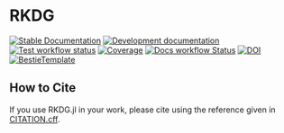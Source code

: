 # RKDG

[![Stable Documentation](https://img.shields.io/badge/docs-stable-blue.svg)](https://yolhan83.github.io/RKDG.jl/stable)
[![Development documentation](https://img.shields.io/badge/docs-dev-blue.svg)](https://yolhan83.github.io/RKDG.jl/dev)
[![Test workflow status](https://github.com/yolhan83/RKDG.jl/actions/workflows/Test.yml/badge.svg?branch=main)](https://github.com/yolhan83/RKDG.jl/actions/workflows/Test.yml?query=branch%3Amain)
[![Coverage](https://codecov.io/gh/yolhan83/RKDG.jl/branch/main/graph/badge.svg)](https://codecov.io/gh/yolhan83/RKDG.jl)
[![Docs workflow Status](https://github.com/yolhan83/RKDG.jl/actions/workflows/Docs.yml/badge.svg?branch=main)](https://github.com/yolhan83/RKDG.jl/actions/workflows/Docs.yml?query=branch%3Amain)
[![DOI](https://zenodo.org/badge/DOI/FIXME)](https://doi.org/FIXME)
[![BestieTemplate](https://img.shields.io/endpoint?url=https://raw.githubusercontent.com/JuliaBesties/BestieTemplate.jl/main/docs/src/assets/badge.json)](https://github.com/JuliaBesties/BestieTemplate.jl)

## How to Cite

If you use RKDG.jl in your work, please cite using the reference given in [CITATION.cff](https://github.com/yolhan83/RKDG.jl/blob/main/CITATION.cff).

